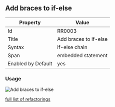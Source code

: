 ## Add braces to if\-else

Property | Value
--- | ---
Id|RR0003
Title|Add braces to if\-else
Syntax|if\-else chain
Span|embedded statement
Enabled by Default|yes

### Usage

![Add braces to if\-else](../../images/refactorings/AddBracesToIfElse.png)

[full list of refactorings](Refactorings.md)